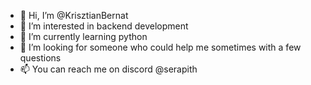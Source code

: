 - 👋 Hi, I’m @KrisztianBernat
- 👀 I’m interested in backend development
- 🌱 I’m currently learning python
- 💞️ I’m looking for someone who could help me sometimes with a few questions
- 📫 You can reach me on discord @serapith

<!---
KrisztianBernat/KrisztianBernat is a ✨ special ✨ repository because its `README.md` (this file) appears on your GitHub profile.
You can click the Preview link to take a look at your changes.
--->
